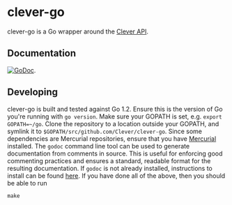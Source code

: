 # clever-go

clever-go is a Go wrapper around the [Clever API](https://clever.com/developers/docs).

## Documentation

[![GoDoc](https://godoc.org/github.com/Clever/clever-go?status.png)](https://godoc.org/github.com/Clever/clever-go).

## Developing

clever-go is built and tested against Go 1.2.
Ensure this is the version of Go you're running with `go version`.
Make sure your GOPATH is set, e.g. `export GOPATH=~/go`.
Clone the repository to a location outside your GOPATH, and symlink it to `$GOPATH/src/github.com/Clever/clever-go`.
Since some dependencies are Mercurial repositories, ensure that you have [Mercurial](http://mercurial.selenic.com/downloads)  installed.
The `godoc` command line tool can be used to generate documentation from comments in source. This is useful for enforcing good commenting practices and ensures a standard, readable format for the resulting documentation. If `godoc` is not already installed, instructions to install can be found [here](http://golang.org/doc/go1.2#go_tools_godoc).
If you have done all of the above, then you should be able to run

```
make
```
